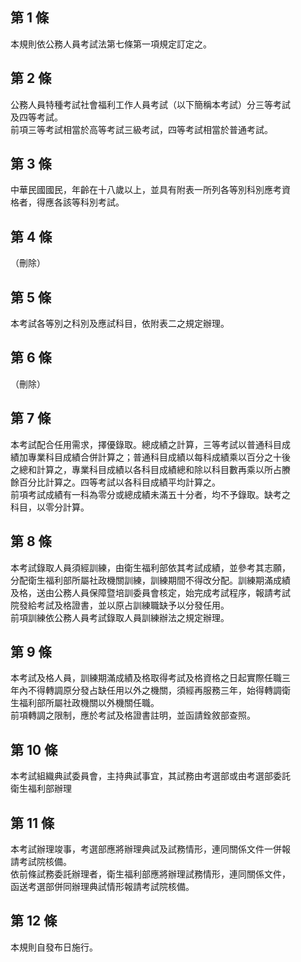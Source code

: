 第 1 條
-------
本規則依公務人員考試法第七條第一項規定訂定之。

第 2 條
-------
公務人員特種考試社會福利工作人員考試（以下簡稱本考試）分三等考試  
及四等考試。  
前項三等考試相當於高等考試三級考試，四等考試相當於普通考試。

第 3 條
-------
中華民國國民，年齡在十八歲以上，並具有附表一所列各等別科別應考資  
格者，得應各該等科別考試。

第 4 條
-------
（刪除）

第 5 條
-------
本考試各等別之科別及應試科目，依附表二之規定辦理。

第 6 條
-------
（刪除）

第 7 條
-------
本考試配合任用需求，擇優錄取。總成績之計算，三等考試以普通科目成  
績加專業科目成績合併計算之；普通科目成績以每科成績乘以百分之十後  
之總和計算之，專業科目成績以各科目成績總和除以科目數再乘以所占賸  
餘百分比計算之。四等考試以各科目成績平均計算之。  
前項考試成績有一科為零分或總成績未滿五十分者，均不予錄取。缺考之  
科目，以零分計算。

第 8 條
-------
本考試錄取人員須經訓練，由衛生福利部依其考試成績，並參考其志願，  
分配衛生福利部所屬社政機關訓練，訓練期間不得改分配。訓練期滿成績  
及格，送由公務人員保障暨培訓委員會核定，始完成考試程序，報請考試  
院發給考試及格證書，並以原占訓練職缺予以分發任用。  
前項訓練依公務人員考試錄取人員訓練辦法之規定辦理。

第 9 條
-------
本考試及格人員，訓練期滿成績及格取得考試及格資格之日起實際任職三  
年內不得轉調原分發占缺任用以外之機關，須經再服務三年，始得轉調衛  
生福利部所屬社政機關以外機關任職。  
前項轉調之限制，應於考試及格證書註明，並函請銓敘部查照。

第 10 條
--------
本考試組織典試委員會，主持典試事宜，其試務由考選部或由考選部委託  
衛生福利部辦理

第 11 條
--------
本考試辦理竣事，考選部應將辦理典試及試務情形，連同關係文件一併報  
請考試院核備。  
依前條試務委託辦理者，衛生福利部應將辦理試務情形，連同關係文件，  
函送考選部併同辦理典試情形報請考試院核備。

第 12 條
--------
本規則自發布日施行。

